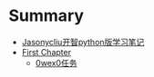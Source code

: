 # Summary

* [Jasonycliu开智python版学习笔记](README.md)
* [First Chapter](chapter1.md)
   * [0wex0任务](owex0.md)

